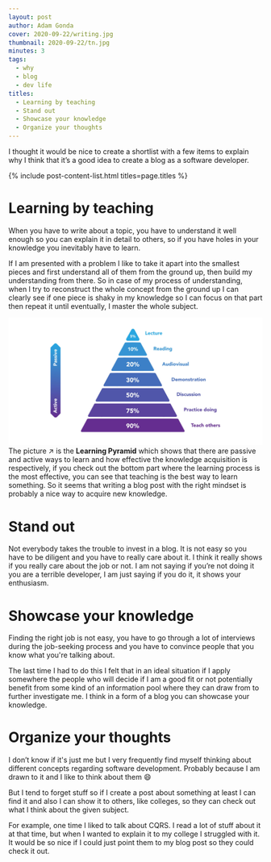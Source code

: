 ```yaml
---
layout: post
author: Adam Gonda
cover: 2020-09-22/writing.jpg
thumbnail: 2020-09-22/tn.jpg
minutes: 3
tags:
  - why
  - blog
  - dev life
titles:
  - Learning by teaching
  - Stand out
  - Showcase your knowledge
  - Organize your thoughts
---
```

I thought it would be nice to create a shortlist with a few items to explain why I think that it’s a good idea to create a blog as a software developer.

{% include post-content-list.html titles=page.titles %}

# Learning by teaching
When you have to write about a topic, you have to understand it well enough so you can explain it in detail to others, so if you have holes in your knowledge you inevitably have to learn.

If I am presented with a problem I like to take it apart into the smallest pieces and first understand all of them from the ground up, then build my understanding from there.
So in case of my process of understanding, when I try to reconstruct the whole concept from the ground up I can clearly see if one piece is shaky in my knowledge so I can focus on that part then repeat it until eventually, I master the whole subject.

![This is an image](/assets/images/2020-09-22/learning-pyramid.jpg)
The picture ↗️ is the **Learning Pyramid** which shows that there are passive and active ways to learn and how effective the knowledge acquisition is respectively, if you check out the bottom part where the learning process is the most effective, you can see that teaching is the best way to learn something. So it seems that writing a blog post with the right mindset is probably a nice way to acquire new knowledge.

# Stand out
Not everybody takes the trouble to invest in a blog. It is not easy so you have to be diligent and you have to really care about it. I think it really shows if you really care about the job or not. I am not saying if you’re not doing it you are a terrible developer, I am just saying if you do it, it shows your enthusiasm.

# Showcase your knowledge
Finding the right job is not easy, you have to go through a lot of interviews during the job-seeking process and you have to convince people that you know what you're talking about.

The last time I had to do this I felt that in an ideal situation if I apply somewhere the people who will decide if I am a good fit or not potentially benefit from some kind of an information pool where they can draw from to further investigate me.
I think in a form of a blog you can showcase your knowledge.

# Organize your thoughts
I don’t know if it's just me but I very frequently find myself thinking about different concepts regarding software development. Probably because I am drawn to it and I like to think about them 😄

But I tend to forget stuff so if I create a post about something at least I can find it and also I can show it to others, like colleges, so they can check out what I think about the given subject.

For example, one time I liked to talk about CQRS. I read a lot of stuff about it at that time, but when I wanted to explain it to my college I struggled with it. It would be so nice if I could just point them to my blog post so they could check it out.